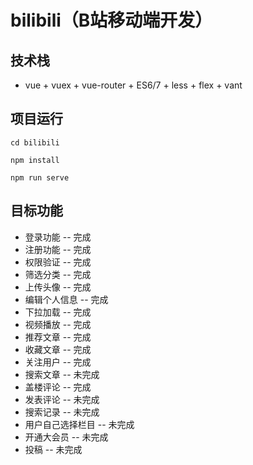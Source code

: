 # bilibili（B站移动端开发）

## 技术栈  

* vue + vuex + vue-router + ES6/7 + less + flex + vant  

## 项目运行  

```
cd bilibili
```

```
npm install
```

```
npm run serve
```

## 目标功能  
* 登录功能 -- 完成
* 注册功能 -- 完成
* 权限验证 -- 完成
* 筛选分类 -- 完成
* 上传头像 -- 完成
* 编辑个人信息 -- 完成
* 下拉加载 -- 完成
* 视频播放 -- 完成
* 推荐文章 -- 完成
* 收藏文章 -- 完成
* 关注用户 -- 完成
* 搜索文章 -- 未完成
* 盖楼评论 -- 完成
* 发表评论 -- 未完成
* 搜索记录 -- 未完成
* 用户自己选择栏目 -- 未完成
* 开通大会员 -- 未完成
* 投稿 -- 未完成

